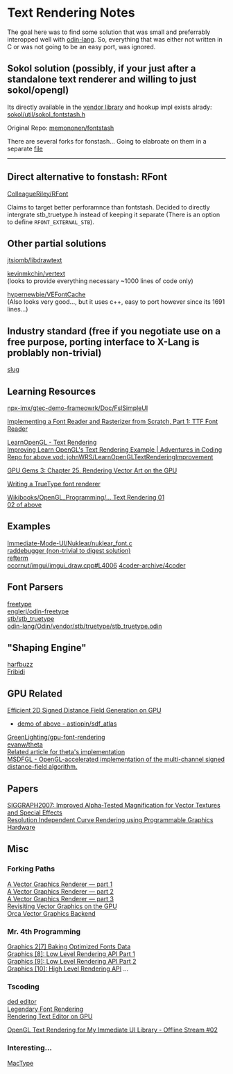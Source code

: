 # Text Rendering Notes

The goal here was to find some solution that was small and preferrably interopped well with [odin-lang](https://odin-lang.org).
So, everything that was either not written in C or was not going to be an easy port, was ignored.

## Sokol solution (possibly, if your just after a standalone text renderer and willing to just sokol/opengl)

Its directly available in the [vendor library](https://github.com/odin-lang/Odin/blob/master/vendor/fontstash/fontstash.odin)
and hookup impl exists alrady:
[sokol/util/sokol_fontstash.h](https://github.com/floooh/sokol/blob/master/util/sokol_fontstash.h)

Original Repo:
[memononen/fontstash](https://github.com/memononen/fontstash)

There are several forks for fonstash... Going to elabroate on them in a separate [file](fontstash_forks.md)
****
## Direct alternative to fonstash: RFont

[ColleagueRiley/RFont](https://github.com/ColleagueRiley/RFont)  

Claims to target better perforamnce than fontstash.
Decided to directly intergrate stb_truetype.h instead of keeping it separate (There is an option to define `RFONT_EXTERNAL_STB`).

## Other partial solutions

[jtsiomb/libdrawtext](https://github.com/jtsiomb/libdrawtext)  

[kevinmkchin/vertext](https://github.com/kevinmkchin/vertext)  
(looks to provide everything necessary ~1000 lines of code only)

[hypernewbie/VEFontCache](https://github.com/hypernewbie/VEFontCache)  
(Also looks very good..., but it uses c++, easy to port however since its 1691 lines...)

## Industry standard (free if you negotiate use on a free purpose, porting interface to X-Lang is problably non-trivial)

[slug](https://sluglibrary.com)

## Learning Resources

[npx-imx/gtec-demo-frameowrk/Doc/FslSimpleUI](https://github.com/nxp-imx/gtec-demo-framework/blob/master/Doc/FslSimpleUI.md)

[Implementing a Font Reader and Rasterizer from Scratch, Part 1: TTF Font Reader](https://handmade.network/forums/articles/t/7330-implementing_a_font_reader_and_rasterizer_from_scratch%252C_part_1__ttf_font_reader)

[LearnOpenGL - Text Rendering](https://learnopengl.com/In-Practice/Text-Rendering)  
[Improving Learn OpenGL's Text Rendering Example | Adventures in Coding](https://youtu.be/S0PyZKX4lyI)  
[Repo for above vod: johnWRS/LearnOpenGLTextRenderingImprovement](https://github.com/johnWRS/LearnOpenGLTextRenderingImprovement)

[GPU Gems 3: Chapter 25. Rendering Vector Art on the GPU](https://developer.nvidia.com/gpugems/gpugems3/part-iv-image-effects/chapter-25-rendering-vector-art-gpu)

[Writing a TrueType font renderer](https://axleos.com/writing-a-truetype-font-renderer/)

[Wikibooks/OpenGL_Programming/... Text Rendering 01](https://en.wikibooks.org/wiki/OpenGL_Programming/Modern_OpenGL_Tutorial_Text_Rendering_01)  
[02 of above](https://en.wikibooks.org/wiki/OpenGL_Programming/Modern_OpenGL_Tutorial_Text_Rendering_02)

## Examples

[Immediate-Mode-UI/Nuklear/nuklear_font.c](https://github.com/Immediate-Mode-UI/Nuklear/blob/master/src/nuklear_font.c)  
[raddebugger (non-trivial to digest solution)](https://github.com/Ed94/raddebugger)  
[refterm](https://www.youtube.com/playlist?list=PLEMXAbCVnmY6zCgpCFlgggRkrp0tpWfrn)  
[ocornut/imgui/imgui_draw.cpp#L4006](https://github.com/ocornut/imgui/blob/master/imgui_draw.cpp#L4006)
[4coder-archive/4coder](https://github.com/4coder-archive/4coder.git)  

## Font Parsers

[freetype](https://freetype.org)  
[englerj/odin-freetype](https://github.com/englerj/odin-freetype.git)  
[stb/stb_truetype](https://github.com/nothings/stb/blob/master/stb_truetype.h)  
[odin-lang/Odin/vendor/stb/truetype/stb_truetype.odin](https://github.com/odin-lang/Odin/blob/master/vendor/stb/truetype/stb_truetype.odin)

## "Shaping Engine"

[harfbuzz](https://github.com/harfbuzz/harfbuzz)  
[Fribidi](https://github.com/fribidi/fribidi)

## GPU Related

[Efficient 2D Signed Distance Field Generation on GPU](https://astiopin.github.io/2019/01/06/sdf-on-gpu.html)  

* [demo of above - astiopin/sdf_atlas](https://github.com/astiopin/sdf_atlas)  

[GreenLighting/gpu-font-rendering](https://github.com/GreenLightning/gpu-font-rendering)  
[evanw/theta](https://github.com/evanw/theta)  
[Related article for theta's implementation](https://medium.com/@evanwallace/easy-scalable-text-rendering-on-the-gpu-c3f4d782c5ac)  
[MSDFGL - OpenGL-accelerated implementation of the multi-channel signed distance-field algorithm.](https://github.com/nyyManni/msdfgl)

## Papers

[SIGGRAPH2007: Improved Alpha-Tested Magnification for Vector Textures and Special Effects](https://steamcdn-a.akamaihd.net/apps/valve/2007/SIGGRAPH2007_AlphaTestedMagnification.pdf)  
[Resolution Independent Curve Rendering using Programmable Graphics Hardware](https://www.microsoft.com/en-us/research/wp-content/uploads/2005/01/p1000-loop.pdf)

## Misc

### Forking Paths

[A Vector Graphics Renderer — part 1](https://forkingpaths.dev/posts/17-12-16/vector_graphics_p1.html)  
[A Vector Graphics Renderer — part 2](https://forkingpaths.dev/posts/17-12-21/vector_graphics_p2.html)  
[A Vector Graphics Renderer — part 3](https://forkingpaths.dev/posts/18-01-14/vector_graphics_p3.html)  
[Revisiting Vector Graphics on the GPU](https://forkingpaths.dev/posts/22-11-01/vector_graphics.html)  
[Orca Vector Graphics Backend](https://orca-app.dev/posts/240426/vector_graphics.html)

### Mr. 4th Programming

[Graphics 2[7] Baking Optimized Fonts Data](https://youtu.be/PQ-wJVjR4MU?list=PLT6InxK-XQvPYA_HLUozeyPGTjwcvYsBj)  
[Graphics [8]: Low Level Rendering API Part 1](https://youtu.be/C8gm9l4OJ9o?list=PLT6InxK-XQvPYA_HLUozeyPGTjwcvYsBj)  
[Graphics [9]: Low Level Rendering API Part 2](https://youtu.be/Na7pKMupsew?list=PLT6InxK-XQvPYA_HLUozeyPGTjwcvYsBj)  
[Graphics [10]: High Level Rendering API](https://youtu.be/jDUTWPEFvY0?list=PLT6InxK-XQvPYA_HLUozeyPGTjwcvYsBj)
...

### Tscoding

[ded editor](https://github.com/tsoding/ded)  
[Legendary Font Rendering](https://youtu.be/_t3mtjoHuoQ)  
[Rendering Text Editor on GPU](https://youtu.be/srV_l795O_s)  

[OpenGL Text Rendering for My Immediate UI Library - Offline Stream #02](https://youtu.be/mq3UXqPmBE8)


### Interesting...

[MacType](https://github.com/snowie2000/mactype)
